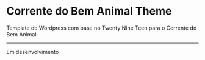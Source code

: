 # Corrente do Bem Animal Theme
Template de Wordpress com base no Twenty Nine Teen para o Corrente do Bem Animal

--- 

Em desenvolvimento
